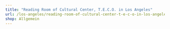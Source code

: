 ```yaml
---
title: "Reading Room of Cultural Center, T.E.C.O. in Los Angeles"
url: /los-angeles/reading-room-of-cultural-center-t-e-c-o-in-los-angeles/
shop: Allgemein
---
```

